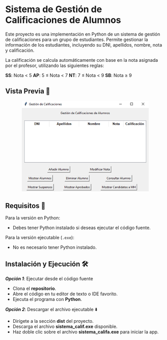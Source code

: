# Sistema de Gestión de Calificaciones de Alumnos

Este proyecto es una implementación en Python de un sistema de gestión de calificaciones para un grupo de estudiantes. Permite gestionar la información de los estudiantes, incluyendo su DNI, apellidos, nombre, nota y calificación.

La calificación se calcula automáticamente con base en la nota asignada por el profesor, utilizando las siguientes reglas:

**SS**: Nota < 5
**AP**: 5 ≤ Nota < 7
**NT**: 7 ≤ Nota < 9
**SB**: Nota ≥ 9

## Vista Previa 👀

<div align="center">
    <img src="view/cap01.PNG" width="400">
</div>

## Requisitos 📝

Para la versión en Python:
- Debes tener Python instalado si deseas ejecutar el código fuente.

Para la versión ejecutable (`.exe`):
- No es necesario tener Python instalado.

## Instalación y Ejecución 🛠️

***Opción 1***: Ejecutar desde el código fuente
- Clona el **repositorio**.
- Abre el código en tu editor de texto o IDE favorito.
- Ejecuta el programa con **Python**.

***Opción 2***: Descargar el archivo ejecutable ⬇️
- Dirígete a la sección **dist** del proyecto.
- Descarga el archivo **sistema_calif.exe** disponible.
- Haz doble clic sobre el archivo **sistema_califa.exe** para iniciar la app.
